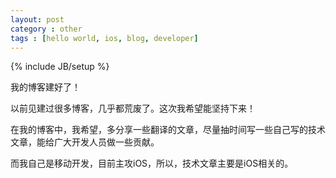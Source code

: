 ```yaml
---
layout: post
category : other
tags : [hello world, ios, blog, developer]
---
```

{% include JB/setup %}
    

我的博客建好了！

以前见建过很多博客，几乎都荒废了。这次我希望能坚持下来！

在我的博客中，我希望，多分享一些翻译的文章，尽量抽时间写一些自己写的技术文章，能给广大开发人员做一些贡献。

而我自己是移动开发，目前主攻iOS，所以，技术文章主要是iOS相关的。